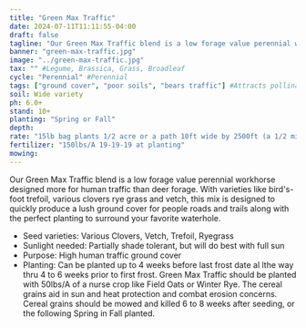 ```yaml
---
title: "Green Max Traffic"
date: 2024-07-11T11:11:55-04:00
draft: false
tagline: "Our Green Max Traffic blend is a low forage value perennial workhorse designed more for human traffic than deer forage"
banner: "green-max-traffic.jpg"
image: "../green-max-traffic.jpg"
tax: "" #Legume, Brassica, Grass, Broadleaf
cycle: "Perennial" #Perennial
tags: ["ground cover", "poor soils", "bears traffic"] #Attracts pollinators, bears traffic, etc
soil: Wide variety
ph: 6.0+
stand: 10+
planting: "Spring or Fall"
depth:
rate: "15lb bag plants 1/2 acre or a path 10ft wide by 2500ft (a 1/2 mile)"
fertilizer: "150lbs/A 19-19-19 at planting"
mowing:
---
```


Our Green Max Traffic blend is a low forage value perennial workhorse designed more for human traffic than deer forage. With varieties like bird's-foot trefoil, various clovers rye grass and vetch, this mix is designed to quickly produce a lush ground cover for people roads and trails along with the perfect planting to surround your favorite waterhole.

- Seed varieties:  Various Clovers, Vetch, Trefoil, Ryegrass
- Sunlight needed: Partially shade tolerant, but will do best with full sun
- Purpose: High human traffic ground cover
- Planting: Can be planted up to 4 weeks before last frost date al lthe way thru 4 to 6 weeks prior to first frost. Green Max Traffic should be planted with 50lbs/A of a nurse crop like Field Oats or Winter Rye. The cereal grains aid in sun and heat protection and combat erosion concerns. Cereal grains should be mowed and killed 6 to 8 weeks after seeding, or the following Spring in Fall planted.
